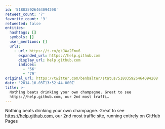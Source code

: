 ```yaml
---
id: '518035926464094208'
retweet_count: '7'
favorite_count: '9'
retweeted: false
entities:
  hashtags: []
  symbols: []
  user_mentions: []
  urls:
    - url: https://t.co/gkJWa2Fnu6
      expanded_url: https://help.github.com
      display_url: help.github.com
      indices:
        - '56'
        - '79'
original_url: https://twitter.com/benbalter/status/518035926464094208
date: '2014-10-03T13:52:44.000Z'
title: >-
  Nothing beats drinking your own champagne. Great to see
  https://help.github.com, our 2nd most traffi…
---
```


Nothing beats drinking your own champagne. Great to see https://help.github.com, our 2nd most traffic site, running entirely on GitHub Pages